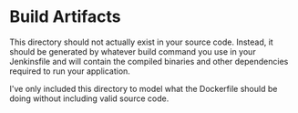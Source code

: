 # Build Artifacts

This directory should not actually exist in your source code. Instead, it should be generated by whatever build command you use in your Jenkinsfile and will contain the compiled binaries and other dependencies required to run your application.

I've only included this directory to model what the Dockerfile should be doing without including valid source code.
